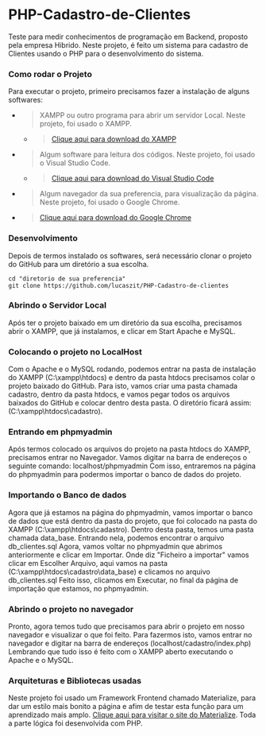 # PHP-Cadastro-de-Clientes

Teste para medir conhecimentos de programação em Backend, proposto pela empresa Hibrido.
Neste projeto, é feito um sistema para cadastro de Clientes usando o PHP para o desenvolvimento do sistema.

### Como rodar o Projeto

Para executar o projeto, primeiro precisamos fazer a instalação de alguns softwares:

- > XAMPP ou outro programa para abrir um servidor Local. Neste projeto, foi usado o XAMPP.
  - > [Clique aqui para download do XAMPP](https://www.apachefriends.org/pt_br/download.html)
- > Algum software para leitura dos códigos. Neste projeto, foi usado o Visual Studio Code.
  - > [Clique aqui para download do Visual Studio Code](https://code.visualstudio.com/download)
 - > Algum navegador da sua preferencia, para visualização da página. Neste projeto, foi usado o Google Chrome.
  - > [Clique aqui para download do Google Chrome](https://www.google.com/intl/pt-BR/chrome/)

### Desenvolvimento

Depois de termos instalado os softwares, será necessário clonar o projeto do GitHub para um diretório a sua escolha.
```shell
cd "diretorio de sua preferencia"
git clone https://github.com/lucaszit/PHP-Cadastro-de-clientes
```

### Abrindo o Servidor Local

Após ter o projeto baixado em um diretório da sua escolha, precisamos abrir o XAMPP, que já instalamos, e clicar em Start Apache e MySQL.

### Colocando o projeto no LocalHost

Com o Apache e o MySQL rodando, podemos entrar na pasta de instalação do XAMPP (C:\xampp\htdocs) e dentro da pasta htdocs precisamos
colar o projeto baixado do GitHub. Para isto, vamos criar uma pasta chamada cadastro, dentro da pasta htdocs, e vamos pegar todos
os arquivos baixados do GitHub e colocar dentro desta pasta. O diretório ficará assim: (C:\xampp\htdocs\cadastro).

### Entrando em phpmyadmin

Após termos colocado os arquivos do projeto na pasta htdocs do XAMPP, precisamos entrar no Navegador. Vamos digitar na barra de 
endereços o seguinte comando: localhost/phpmyadmin 
Com isso, entraremos na página do phpmyadmin para podermos importar o banco de dados do projeto.

### Importando o Banco de dados

Agora que já estamos na página do phpmyadmin, vamos importar o banco de dados que está dentro da pasta do projeto, que foi colocado na
pasta do XAMPP (C:\xampp\htdocs\cadastro). Dentro desta pasta, temos uma pasta chamada data_base. Entrando nela, podemos
encontrar o arquivo db_clientes.sql
Agora, vamos voltar no phpmyadmin que abrimos anteriormente e clicar em Importar. Onde diz "Ficheiro a importar" vamos clicar em
Escolher Arquivo, aqui vamos na pasta (C:\xampp\htdocs\cadastro\data_base) e clicamos no arquivo db_clientes.sql
Feito isso, clicamos em Executar, no final da página de importação que estamos, no phpmyadmin.

### Abrindo o projeto no navegador

Pronto, agora temos tudo que precisamos para abrir o projeto em nosso navegador e visualizar o que foi feito.
Para fazermos isto, vamos entrar no navegador e digitar na barra de endereços (localhost/cadastro/index.php)
Lembrando que tudo isso é feito com o XAMPP aberto executando o Apache e o MySQL.

### Arquiteturas e Bibliotecas usadas

Neste projeto foi usado um Framework Frontend chamado Materialize, para dar um estilo mais bonito a página e afim de testar esta função
para um aprendizado mais amplo. [Clique aqui para visitar o site do Materialize](https://materializecss.com/).
Toda a parte lógica foi desenvolvida com PHP.

